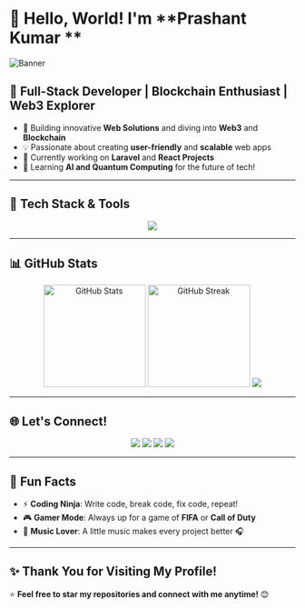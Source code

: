 # 👋 Hello, World! I'm **Prashant Kumar **  
![Banner](https://media.giphy.com/media/WUlplcMpOCEmTGBtBW/giphy.gif)

## 🌟 **Full-Stack Developer | Blockchain Enthusiast | Web3 Explorer**

- 🔭 Building innovative **Web Solutions** and diving into **Web3** and **Blockchain**  
- 💡 Passionate about creating **user-friendly** and **scalable** web apps  
- 🚀 Currently working on **Laravel** and **React Projects**  
- 🌱 Learning **AI and Quantum Computing** for the future of tech!  

---

## 🚀 **Tech Stack & Tools**  

<div align="center">
  <img src="https://skillicons.dev/icons?i=html,css,js,react,php,laravel,mysql,mongodb,python,tailwind,bootstrap,git,github,vscode,blockchain" />
</div>

---

## 📊 **GitHub Stats**  
<div align="center">
  <img height="180" src="https://github-readme-stats.vercel.app/api?username=pra8953&show_icons=true&theme=tokyonight" alt="GitHub Stats" />
  <img height="180" src="https://github-readme-streak-stats.herokuapp.com/?user=pra8953&theme=tokyonight" alt="GitHub Streak" />
  <img src="https://github-readme-stats.vercel.app/api/top-langs/?username=pra8953&layout=compact&theme=tokyonight" />
</div>

---

## 🌐 **Let's Connect!**  

<div align="center">
  <a href="https://pra8953.github.io/Portfolio_prashant/"><img src="https://img.shields.io/badge/Portfolio-000?style=for-the-badge&logo=vercel&logoColor=white" /></a>
  <a href="https://www.linkedin.com/in/prashant-kumar-chaurasiya-539b84294/"><img src="https://img.shields.io/badge/LinkedIn-0A66C2?style=for-the-badge&logo=linkedin&logoColor=white" /></a>
  <a href="https://www.instagram.com/er.prashant30/?igsh=MWJyN3Z0ZXdqMnFwdQ%3D%3D#"><img src="https://img.shields.io/badge/Instagram-E4405F?style=for-the-badge&logo=instagram&logoColor=white" /></a>
  <a href="https://x.com/i/flow/login?redirect_after_login=%2Fpkerraman900"><img src="https://img.shields.io/badge/Twitter-1DA1F2?style=for-the-badge&logo=twitter&logoColor=white" /></a>
</div>

---

## 🎯 **Fun Facts**  
- ⚡ **Coding Ninja**: Write code, break code, fix code, repeat!  
- 🎮 **Gamer Mode**: Always up for a game of **FIFA** or **Call of Duty**  
- 🎵 **Music Lover**: A little music makes every project better 🎧  

---

## ✨ **Thank You for Visiting My Profile!**  

⭐ **Feel free to star my repositories and connect with me anytime!** 😊  
